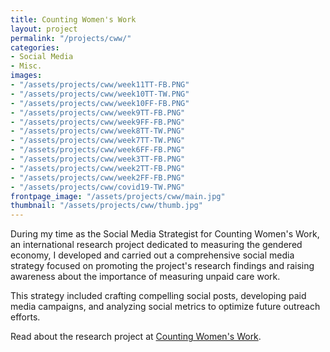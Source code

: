 ```yaml
---
title: Counting Women's Work
layout: project
permalink: "/projects/cww/"
categories:
- Social Media
- Misc.
images:
- "/assets/projects/cww/week11TT-FB.PNG"
- "/assets/projects/cww/week10TT-TW.PNG"
- "/assets/projects/cww/week10FF-FB.PNG"
- "/assets/projects/cww/week9TT-FB.PNG"
- "/assets/projects/cww/week9FF-FB.PNG"
- "/assets/projects/cww/week8TT-TW.PNG"
- "/assets/projects/cww/week7TT-TW.PNG"
- "/assets/projects/cww/week6FF-FB.PNG"
- "/assets/projects/cww/week3TT-FB.PNG"
- "/assets/projects/cww/week2TT-FB.PNG"
- "/assets/projects/cww/week2FF-FB.PNG"
- "/assets/projects/cww/covid19-TW.PNG"
frontpage_image: "/assets/projects/cww/main.jpg"
thumbnail: "/assets/projects/cww/thumb.jpg"
---
```


During my time as the Social Media Strategist for Counting Women's Work, an international research project dedicated to measuring the gendered economy, I developed and carried out a comprehensive social media strategy focused on promoting the project's research findings and raising awareness about the importance of measuring unpaid care work. 

This strategy included crafting compelling social posts, developing paid media campaigns, and analyzing social metrics to optimize future outreach efforts.

Read about the research project at <a href="https://countingwomenswork.org" target="blank">Counting Women's Work</a>.
